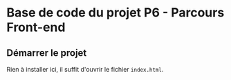 # Base de code du projet P6 - Parcours Front-end

## Démarrer le projet

Rien à installer ici, il suffit d'ouvrir le fichier `index.html`.